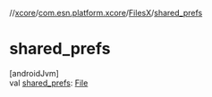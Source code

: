 //[xcore](../../../index.md)/[com.esn.platform.xcore](../index.md)/[FilesX](index.md)/[shared_prefs](shared_prefs.md)

# shared_prefs

[androidJvm]\
val [shared_prefs](shared_prefs.md): [File](https://developer.android.com/reference/kotlin/java/io/File.html)
